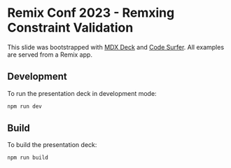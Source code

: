 # Remix Conf 2023 - Remxing Constraint Validation

This slide was bootstrapped with [MDX Deck](https://github.com/jxnblk/mdx-deck) and [Code Surfer](https://codesurfer.pomb.us/). All examples are served from a Remix app.

## Development

To run the presentation deck in development mode:

```sh
npm run dev
```

## Build

To build the presentation deck:

```sh
npm run build
```
